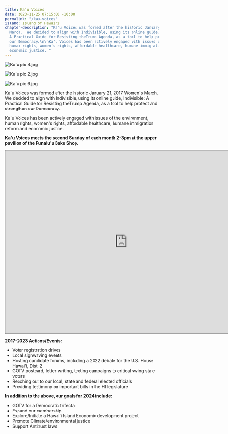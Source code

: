 ```yaml
---
title: Ka’u Voices
date: 2023-11-25 07:15:00 -10:00
permalink: "/kau-voices"
island: Island of Hawaiʻi
chapter-description: "Ka'u Voices was formed after the historic January 21, 2017 Women's
  March.  We decided to align with Indivisible, using its online guide, Indivisible:
  A Practical Guide for Resisting theTrump Agenda, as a tool to help protect and strengthen
  our Democracy.\n\nKa'u Voices has been actively engaged with issues of the environment,
  human rights, women's rights, affordable healthcare, humane immigration reform and
  economic justice. "
---
```


![Ka'u pic 4.jpg](/uploads/Ka'u%20pic%204.jpg)

![Ka'u pic 2.jpg](/uploads/Ka'u%20pic%202.jpg)

![Ka'u pic 6.jpg](/uploads/Ka'u%20pic%206.jpg)


Ka'u Voices was formed after the historic January 21, 2017 Women's March.  We decided to align with Indivisible, using its online guide, Indivisible: A Practical Guide for Resisting theTrump Agenda, as a tool to help protect and strengthen our Democracy.

Ka'u Voices has been actively engaged with issues of the environment, human rights, women's rights, affordable healthcare, humane immigration reform and economic justice. 

**Ka'u Voices meets the second Sunday of each month 2-3pm at the upper pavilion of the Punalu'u Bake Shop.**

<iframe src="https://calendar.google.com/calendar/embed?height=600&wkst=1&bgcolor=%23ffffff&ctz=Pacific%2FHonolulu&src=aW5mb0BpbmRpdmlzaWJsZWhhd2FpaS5vcmc&src=ZW4udXNhI2hvbGlkYXlAZ3JvdXAudi5jYWxlbmRhci5nb29nbGUuY29t&color=%23F6BF26&color=%230B8043" style="border:solid 1px #777" width="800" height="600" frameborder="0" scrolling="no"></iframe>

**2017-2023 Actions/Events:**
* Voter registration drives
* Local signwaving events
* Hosting candidate forums, including a 2022 debate for the U.S. House Hawai'i, Dist. 2
* GOTV postcard, letter-writing, texting campaigns to critical swing state voters 
* Reaching out to our local, state and federal elected officials
* Providing testimony on important bills in the HI legislature

**In addition to the above, our goals for 2024 include:**
* GOTV for a Democratic trifecta 
* Expand our membership 
* Explore/Initiate a Hawai'i Island Economic development project
* Promote Climate/environmental justice
* Support Antitrust laws
